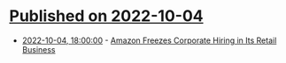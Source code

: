 # [Published on 2022-10-04](index.md)

* [2022-10-04, 18:00:00](https://slashdot.org/story/22/10/04/1659229/amazon-freezes-corporate-hiring-in-its-retail-business?utm_source=rss1.0mainlinkanon&utm_medium=feed) - [Amazon Freezes Corporate Hiring in Its Retail Business](https://slashdot.org/story/22/10/04/1659229/amazon-freezes-corporate-hiring-in-its-retail-business?utm_source=rss1.0mainlinkanon&utm_medium=feed)
